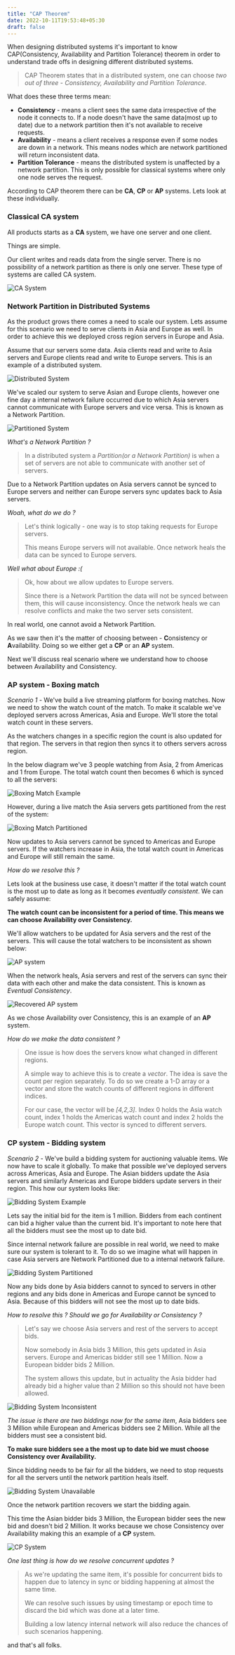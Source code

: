 ```yaml
---
title: "CAP Theorem"
date: 2022-10-11T19:53:48+05:30
draft: false
---
```


When designing distributed systems it's important to know CAP(Consistency, Availability and Partition Tolerance) theorem in order to understand trade offs in designing different distributed systems.

> CAP Theorem states that in a distributed system, one can choose *two out of three* - *Consistency, Availability and Partition Tolerance*.

What does these three terms mean:

- **Consistency** - means a client sees the same data irrespective of the node it connects to. If a node doesn't have the same data(most up to date) due to a network partition then it's not available to receive requests.
- **Availability** - means a client receives a response even if some nodes are down in a network. This means nodes which are network partitioned will return inconsistent data.
- **Partition Tolerance** - means the distributed system is unaffected by a network partition. This is only possible for classical systems where only one node serves the request.

According to CAP theorem there can be **CA**, **CP** or **AP** systems. Lets look at these individually.

### Classical CA system

All products starts as a **CA** system, we have one server and one client.

Things are simple.

Our client writes and reads data from the single server. There is no possibility of a network partition as there is only one server. These type of systems are called CA system.

![CA System](/system-design/cap-theorem/ca-system.png)

### Network Partition in Distributed Systems

As the product grows there comes a need to scale our system. Lets assume for this scenario we need to serve clients in Asia and Europe as well. In order to achieve this we deployed cross region servers in Europe and Asia.

Assume that our servers some data. Asia clients read and write to Asia servers and Europe clients read and write to Europe servers. This is an example of a distributed system.

![Distributed System](/system-design/cap-theorem/distributed-system.png)

We've scaled our system to serve Asian and Europe clients, however one fine day a internal network failure occurred due to which Asia servers cannot communicate with Europe servers and vice versa. This is known as a Network Partition.

![Partitioned System](/system-design/cap-theorem/partitioned-system.png)

*What's a Network Partition ?*

> In a distributed system a *Partition(or a Network Partition)* is when a set of servers are not able to communicate with another set of servers.

Due to a Network Partition updates on Asia servers cannot be synced to Europe servers and neither can Europe servers sync updates back to Asia servers.

*Woah, what do we do ?*

> Let's think logically - one way is to stop taking requests for Europe servers.
>
> This means Europe servers will not available. Once network heals the data can be synced to Europe servers.

*Well what about Europe :(*

> Ok, how about we allow updates to Europe servers.
>
> Since there is a Network Partition the data will not be synced between them, this will cause inconsistency. Once the network heals we can resolve conflicts and make the two server sets consistent.

In real world, one cannot avoid a Network Partition.

As we saw then it's the matter of choosing between - **C**onsistency or **A**vailability. Doing so we either get a **CP** or an **AP** system.

Next we'll discuss real scenario where we understand how to choose between Availability and Consistency.

### AP system - Boxing match

*Scenario 1* - We've build a live streaming platform for boxing matches. Now we need to show the watch count of the match. To make it scalable we've deployed servers across Americas, Asia and Europe. We'll store the total watch count in these servers.

As the watchers changes in a specific region the count is also updated for that region. The servers in that region then syncs it to others servers across region.

In the below diagram we've 3 people watching from Asia, 2 from Americas and 1 from Europe. The total watch count then becomes 6 which is synced to all the servers:

![Boxing Match Example](/system-design/cap-theorem/boxing-match-example.png)

However, during a live match the Asia servers gets partitioned from the rest of the system:

![Boxing Match Partitioned](/system-design/cap-theorem/boxing-match-partitioned.png)

Now updates to Asia servers cannot be synced to Americas and Europe servers. If the watchers increase in Asia, the total watch count in Americas and Europe will still remain the same.

*How do we resolve this ?*

Lets look at the business use case, it doesn't matter if the total watch count is the most up to date as long as it becomes *eventually consistent*. We can safely assume:

**The watch count can be inconsistent for a period of time. This means we can choose Availability over Consistency.**

We'll allow watchers to be updated for Asia servers and the rest of the servers. This will cause the total watchers to be inconsistent as shown below:

![AP system](/system-design/cap-theorem/ap-system.png)

When the network heals, Asia servers and rest of the servers can sync their data with each other and make the data consistent. This is known as *Eventual Consistency*.

![Recovered AP system](/system-design/cap-theorem/recovered-ap-system.png)

As we chose Availability over Consistency, this is an example of an **AP** system.

*How do we make the data consistent ?*

> One issue is how does the servers know what changed in different regions.
>
> A simple way to achieve this is to create a *vector*. The idea is save the count per region separately. To do so we create a 1-D array or a vector and store the watch counts of different regions in different indices.
>
> For our case, the vector will be *[4,2,3]*. Index 0 holds the Asia watch count, index 1 holds the Americas watch count and index 2 holds the Europe watch count. This vector is synced to different servers.

### CP system - Bidding system

*Scenario 2* - We've build a bidding system for auctioning valuable items. We now have to scale it globally. To make that possible we've deployed servers across Americas, Asia and Europe.
The Asian bidders update the Asia servers and similarly Americas and Europe bidders update servers in their region. This how our system looks like:

![Bidding System Example](/system-design/cap-theorem/bidding-system-example.png)

Lets say the initial bid for the item is 1 million. Bidders from each continent can bid a higher value than the current bid. It's important to note here that all the bidders must see the most up to date bid.

Since internal network failure are possible in real world, we need to make sure our system is tolerant to it. To do so we imagine what will happen in case Asia servers are Network Partitioned due to a internal network failure.

![Bidding System Partitioned](/system-design/cap-theorem/bidding-system-partitioned.png)

Now any bids done by Asia bidders cannot to synced to servers in other regions and any bids done in Americas and Europe cannot be synced to Asia. Because of this bidders will not see the most up to date bids.

*How to resolve this ? Should we go for Availability or Consistency ?*

> Let's say we choose Asia servers and rest of the servers to accept bids.
>
> Now somebody in Asia bids 3 Million, this gets updated in Asia servers. Europe and Americas bidder still see 1 Million. Now a European bidder bids 2 Million.
>
> The system allows this update, but in actuality the Asia bidder had already bid a higher value than 2 Million so this should not have been allowed.

![Bidding System Inconsistent](/system-design/cap-theorem/bidding-system-inconsistent.png)

*The issue is there are two biddings now for the same item*, Asia bidders see 3 Million while European and Americas bidders see 2 Million. While all the bidders must see a consistent bid.

**To make sure bidders see a the most up to date bid we must choose Consistency over Availability.**

Since bidding needs to be fair for all the bidders, we need to stop requests for all the servers until the network partition heals itself.

![Bidding System Unavailable](/system-design/cap-theorem/bidding-system-unavailable.png)

Once the network partition recovers we start the bidding again.

This time the Asian bidder bids 3 Million, the European bidder sees the new bid and doesn't bid 2 Million. It works because we chose Consistency over Availability making this an example of a **CP** system.

![CP System](/system-design/cap-theorem/cp-system.png)

*One last thing is how do we resolve concurrent updates ?*
>As we're updating the same item, it's possible for concurrent bids to happen due to latency in sync or bidding happening at almost the same time.
>
> We can resolve such issues by using timestamp or epoch time to discard the bid which was done at a later time.
>
>Building a low latency internal network will also reduce the chances of such scenarios happening.

and that's all folks.

